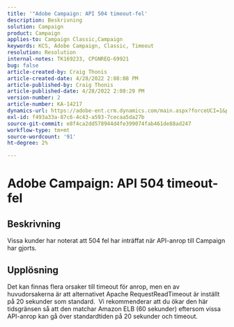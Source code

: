 ```yaml
---
title: '"Adobe Campaign: API 504 timeout-fel'
description: Beskrivning
solution: Campaign
product: Campaign
applies-to: Campaign Classic,Campaign
keywords: KCS, Adobe Campaign, Classic, Timeout
resolution: Resolution
internal-notes: TK169233, CPGNREQ-69921
bug: false
article-created-by: Craig Thonis
article-created-date: 4/28/2022 2:08:08 PM
article-published-by: Craig Thonis
article-published-date: 4/28/2022 2:08:29 PM
version-number: 2
article-number: KA-14217
dynamics-url: https://adobe-ent.crm.dynamics.com/main.aspx?forceUCI=1&pagetype=entityrecord&etn=knowledgearticle&id=a664bb9c-fcc6-ec11-a7b6-0022480a10ee
exl-id: f493a33a-87c6-4c43-a593-7cecaa5da27b
source-git-commit: e8f4ca2dd578944d4fe399074fab461de88ad247
workflow-type: tm+mt
source-wordcount: '91'
ht-degree: 2%

---
```


# Adobe Campaign: API 504 timeout-fel

## Beskrivning


Vissa kunder har noterat att 504 fel har inträffat när API-anrop till Campaign har gjorts.




## Upplösning


Det kan finnas flera orsaker till timeout för anrop, men en av huvudorsakerna är att alternativet Apache RequestReadTimeout är inställt på 20 sekunder som standard.  Vi rekommenderar att du ökar den här tidsgränsen så att den matchar Amazon ELB (60 sekunder) eftersom vissa API-anrop kan gå över standardtiden på 20 sekunder och timeout.
